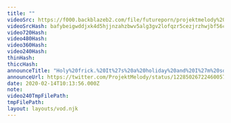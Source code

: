```yaml
---
title: ""
videoSrc: https://f000.backblazeb2.com/file/futureporn/projektmelody%202020-02-14%2020_28-projektmelody.mp4
videoSrcHash: bafybeigwddjxk4d5hjjnzahzbwv5alg3gv2lofqzr5cezjrzhwjbf56c2q?filename=projektmelody-chaturbate-20200214T021300Z-source.mp4
video720Hash: 
video480Hash: 
video360Hash: 
video240Hash: 
thinHash: 
thiccHash: 
announceTitle: "Holy%20frick.%20It%27s%20a%20holiday%20and%20I%27m%20so%20excited%20to%20spend%20it%20with%20you%20oni-chan.%20You%20better%20be%20there..."
announceUrl: https://twitter.com/ProjektMelody/status/1228502672246005760
date: 2020-02-14T10:13:56.000Z
note: 
video240TmpFilePath: 
tmpFilePath: 
layout: layouts/vod.njk
---
```

